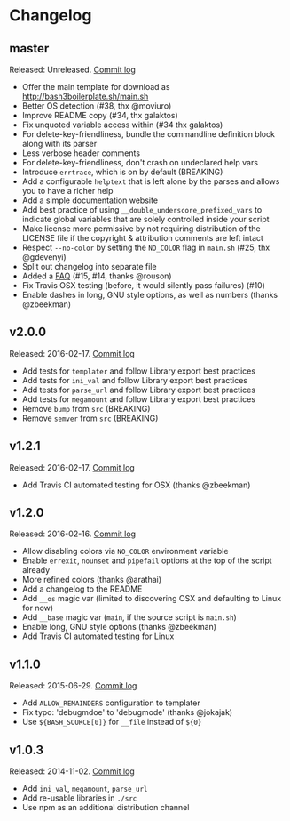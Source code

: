 # Changelog

## master

Released: Unreleased. [Commit log](https://github.com/kvz/bash3boilerplate/compare/v2.0.0...master)

- Offer the main template for download as http://bash3boilerplate.sh/main.sh
- Better OS detection (#38, thx @moviuro)
- Improve README copy (#34, thx galaktos)
- Fix unquoted variable access within (#34 thx galaktos)
- For delete-key-friendliness, bundle the commandline definition block along with its parser
- Less verbose header comments
- For delete-key-friendliness, don't crash on undeclared help vars
- Introduce `errtrace`, which is on by default (BREAKING)
- Add a configurable `helptext` that is left alone by the parses and allows you to have a richer help
- Add a simple documentation website
- Add best practice of using `__double_underscore_prefixed_vars` to indicate global variables that are solely controlled inside your script
- Make license more permissive by not requiring distribution of the LICENSE file if the copyright & attribution comments are left intact
- Respect `--no-color` by setting the `NO_COLOR` flag in `main.sh` (#25, thx @gdevenyi)
- Split out changelog into separate file
- Added a [FAQ](./FAQ.md) (#15, #14, thanks @rouson)
- Fix Travis OSX testing (before, it would silently pass failures) (#10)
- Enable dashes in long, GNU style options, as well as numbers (thanks @zbeekman)

## v2.0.0

Released: 2016-02-17. [Commit log](https://github.com/kvz/bash3boilerplate/compare/v1.2.1...v2.0.0)

- Add tests for `templater` and follow Library export best practices
- Add tests for `ini_val` and follow Library export best practices
- Add tests for `parse_url` and follow Library export best practices
- Add tests for `megamount` and follow Library export best practices
- Remove `bump` from `src` (BREAKING)
- Remove `semver` from `src` (BREAKING)

## v1.2.1

Released: 2016-02-17. [Commit log](https://github.com/kvz/bash3boilerplate/compare/v1.2.0...v1.2.1)

- Add Travis CI automated testing for OSX (thanks @zbeekman)

## v1.2.0

Released: 2016-02-16. [Commit log](https://github.com/kvz/bash3boilerplate/compare/v1.1.0...v1.2.0)

- Allow disabling colors via `NO_COLOR` environment variable
- Enable `errexit`, `nounset` and `pipefail` options at the top of the script already
- More refined colors (thanks @arathai)
- Add a changelog to the README
- Add `__os` magic var (limited to discovering OSX and defaulting to Linux for now)
- Add `__base` magic var (`main`, if the source script is `main.sh`)
- Enable long, GNU style options (thanks @zbeekman)
- Add Travis CI automated testing for Linux

## v1.1.0

Released: 2015-06-29. [Commit log](https://github.com/kvz/bash3boilerplate/compare/v1.0.3...v1.1.0)

- Add `ALLOW_REMAINDERS` configuration to templater
- Fix typo: 'debugmdoe' to 'debugmode' (thanks @jokajak)
- Use `${BASH_SOURCE[0]}` for `__file` instead of `${0}`

## v1.0.3

Released: 2014-11-02. [Commit log](https://github.com/kvz/bash3boilerplate/compare/5db569125319a89b9561b434db84e4d91faefb63...v1.0.3)

- Add `ini_val`, `megamount`, `parse_url`
- Add re-usable libraries in `./src`
- Use npm as an additional distribution channel
